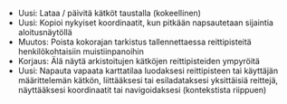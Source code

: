 - Uusi: Lataa / päivitä kätköt taustalla (kokeellinen)
- Uusi: Kopioi nykyiset koordinaatit, kun pitkään napsautetaan sijaintia aloitusnäytöllä
- Muutos: Poista kokorajan tarkistus tallennettaessa reittipisteitä henkilökohtaisiin muistiinpanoihin
- Korjaus: Älä näytä arkistoitujen kätköjen reittipisteiden ympyröitä
- Uusi: Napauta vapaata karttatilaa luodaksesi reittipisteen tai käyttäjän määrittelemän kätkön, liittääksesi tai esiladataksesi yksittäisiä reittejä, näyttääksesi koordinaatit tai navigoidaksesi (kontekstista riippuen)
